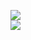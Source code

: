 [![](https://img.shields.io/badge/Made%20With-Github%20Spray-lightgrey.svg?style=for-the-badge&logo=github)](https://github.com/Annihil/github-spray#2943)  
[![](https://i.imgur.com/2DrTn0Z.gif)](https://github.com/Annihil/github-spray)